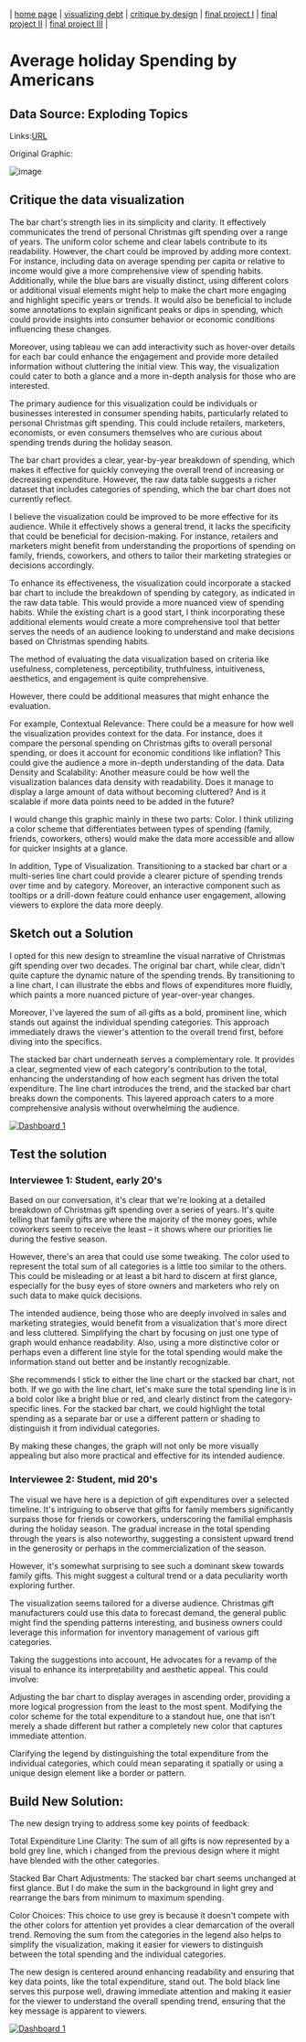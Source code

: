| [home page](https://cmustudent.github.io/tswd-portfolio-templates/) | [visualizing debt](visualizing-government-debt) | [critique by design](critique-by-design) | [final project I](final-project-part-one) | [final project II](final-project-part-two) | [final project III](final-project-part-three) |

# Average holiday Spending by Americans

## Data Source: Exploding Topics

Links:[URL](https://explodingtopics.com/blog/christmas-spending-stats)


Original Graphic:

![image](https://github.com/mingweig/TSWD-Portfolio-Mingwei_Gao/assets/122922442/4f44d43c-1483-4a95-8f4b-aab732fc95e0)

## Critique the data visualization

The bar chart's strength lies in its simplicity and clarity. It effectively communicates the trend of personal Christmas gift spending over a range of years. The uniform color scheme and clear labels contribute to its readability. However, the chart could be improved by adding more context. For instance, including data on average spending per capita or relative to income would give a more comprehensive view of spending habits. Additionally, while the blue bars are visually distinct, using different colors or additional visual elements might help to make the chart more engaging and highlight specific years or trends. It would also be beneficial to include some annotations to explain significant peaks or dips in spending, which could provide insights into consumer behavior or economic conditions influencing these changes.

Moreover, using tableau we can add interactivity such as hover-over details for each bar could enhance the engagement and provide more detailed information without cluttering the initial view. This way, the visualization could cater to both a glance and a more in-depth analysis for those who are interested.

The primary audience for this visualization could be individuals or businesses interested in consumer spending habits, particularly related to personal Christmas gift spending. This could include retailers, marketers, economists, or even consumers themselves who are curious about spending trends during the holiday season.

The bar chart provides a clear, year-by-year breakdown of spending, which makes it effective for quickly conveying the overall trend of increasing or decreasing expenditure. However, the raw data table suggests a richer dataset that includes categories of spending, which the bar chart does not currently reflect.

I believe the visualization could be improved to be more effective for its audience. While it effectively shows a general trend, it lacks the specificity that could be beneficial for decision-making. For instance, retailers and marketers might benefit from understanding the proportions of spending on family, friends, coworkers, and others to tailor their marketing strategies or decisions accordingly.

To enhance its effectiveness, the visualization could incorporate a stacked bar chart to include the breakdown of spending by category, as indicated in the raw data table. This would provide a more nuanced view of spending habits. While the existing chart is a good start, I think incorporating these additional elements would create a more comprehensive tool that better serves the needs of an audience looking to understand and make decisions based on Christmas spending habits.

The method of evaluating the data visualization based on criteria like usefulness, completeness, perceptibility, truthfulness, intuitiveness, aesthetics, and engagement is quite comprehensive. 

However, there could be additional measures that might enhance the evaluation.

For example, Contextual Relevance: There could be a measure for how well the visualization provides context for the data. For instance, does it compare the personal spending on Christmas gifts to overall personal spending, or does it account for economic conditions like inflation? This could give the audience a more in-depth understanding of the data.
Data Density and Scalability: Another measure could be how well the visualization balances data density with readability. Does it manage to display a large amount of data without becoming cluttered? And is it scalable if more data points need to be added in the future?

I would change this graphic mainly in these two parts:
Color. I think utilizing a color scheme that differentiates between types of spending (family, friends, coworkers, others) would make the data more accessible and allow for quicker insights at a glance. 

In addition, Type of Visualization. Transitioning to a stacked bar chart or a multi-series line chart could provide a clearer picture of spending trends over time and by category. Moreover, an interactive component such as tooltips or a drill-down feature could enhance user engagement, allowing viewers to explore the data more deeply.

## Sketch out a Solution

I opted for this new design to streamline the visual narrative of Christmas gift spending over two decades. The original bar chart, while clear, didn't quite capture the dynamic nature of the spending trends. By transitioning to a line chart, I can illustrate the ebbs and flows of expenditures more fluidly, which paints a more nuanced picture of year-over-year changes.

Moreover, I've layered the sum of all gifts as a bold, prominent line, which stands out against the individual spending categories. This approach immediately draws the viewer's attention to the overall trend first, before diving into the specifics. 

The stacked bar chart underneath serves a complementary role. It provides a clear, segmented view of each category's contribution to the total, enhancing the understanding of how each segment has driven the total expenditure. The line chart introduces the trend, and the stacked bar chart breaks down the components. This layered approach caters to a more comprehensive analysis without overwhelming the audience.

<div class='tableauPlaceholder' id='viz1700069477245' style='position: relative'><noscript><a href='#'><img alt='Dashboard 1 ' src='https:&#47;&#47;public.tableau.com&#47;static&#47;images&#47;A3&#47;A3A4&#47;Dashboard1&#47;1_rss.png' style='border: none' /></a></noscript><object class='tableauViz'  style='display:none;'><param name='host_url' value='https%3A%2F%2Fpublic.tableau.com%2F' /> <param name='embed_code_version' value='3' /> <param name='site_root' value='' /><param name='name' value='A3A4&#47;Dashboard1' /><param name='tabs' value='no' /><param name='toolbar' value='yes' /><param name='static_image' value='https:&#47;&#47;public.tableau.com&#47;static&#47;images&#47;A3&#47;A3A4&#47;Dashboard1&#47;1.png' /> <param name='animate_transition' value='yes' /><param name='display_static_image' value='yes' /><param name='display_spinner' value='yes' /><param name='display_overlay' value='yes' /><param name='display_count' value='yes' /><param name='language' value='en-US' /><param name='filter' value='publish=yes' /></object></div>                
<script type='text/javascript'>                    
var divElement = document.getElementById('viz1700069477245');                    
var vizElement = divElement.getElementsByTagName('object')[0];                    
if ( divElement.offsetWidth > 800 ) { vizElement.style.width='1000px';vizElement.style.height='827px';} 
else if ( divElement.offsetWidth > 500 ) { vizElement.style.width='1000px';vizElement.style.height='827px';} 
else { vizElement.style.width='100%';vizElement.style.height='777px';}                     
var scriptElement = document.createElement('script');                    
scriptElement.src = 'https://public.tableau.com/javascripts/api/viz_v1.js';                    
vizElement.parentNode.insertBefore(scriptElement, vizElement);                
</script>

## Test the solution

### Interviewee 1: Student, early 20's

Based on our conversation, it's clear that we're looking at a detailed breakdown of Christmas gift spending over a series of years. It's quite telling that family gifts are where the majority of the money goes, while coworkers seem to receive the least – it shows where our priorities lie during the festive season.

However, there's an area that could use some tweaking. The color used to represent the total sum of all categories is a little too similar to the others. This could be misleading or at least a bit hard to discern at first glance, especially for the busy eyes of store owners and marketers who rely on such data to make quick decisions.

The intended audience, being those who are deeply involved in sales and marketing strategies, would benefit from a visualization that's more direct and less cluttered. Simplifying the chart by focusing on just one type of graph would enhance readability. Also, using a more distinctive color or perhaps even a different line style for the total spending would make the information stand out better and be instantly recognizable.

She recommends I stick to either the line chart or the stacked bar chart, not both. If we go with the line chart, let's make sure the total spending line is in a bold color like a bright blue or red, and clearly distinct from the category-specific lines. For the stacked bar chart, we could highlight the total spending as a separate bar or use a different pattern or shading to distinguish it from individual categories.

By making these changes, the graph will not only be more visually appealing but also more practical and effective for its intended audience.

### Interviewee 2: Student, mid 20's

The visual we have here is a depiction of gift expenditures over a selected timeline. It's intriguing to observe that gifts for family members significantly surpass those for friends or coworkers, underscoring the familial emphasis during the holiday season. The gradual increase in the total spending through the years is also noteworthy, suggesting a consistent upward trend in the generosity or perhaps in the commercialization of the season.

However, it's somewhat surprising to see such a dominant skew towards family gifts. This might suggest a cultural trend or a data peculiarity worth exploring further.

The visualization seems tailored for a diverse audience. Christmas gift manufacturers could use this data to forecast demand, the general public might find the spending patterns interesting, and business owners could leverage this information for inventory management of various gift categories.

Taking the suggestions into account, He advocates for a revamp of the visual to enhance its interpretability and aesthetic appeal. This could involve:

Adjusting the bar chart to display averages in ascending order, providing a more logical progression from the least to the most spent.
Modifying the color scheme for the total expenditure to a standout hue, one that isn't merely a shade different but rather a completely new color that captures immediate attention.

Clarifying the legend by distinguishing the total expenditure from the individual categories, which could mean separating it spatially or using a unique design element like a border or pattern.

## Build New Solution:

The new design trying to address some key points of feedback:

Total Expenditure Line Clarity: The sum of all gifts is now represented by a bold grey line, which i changed from the previous design where it might have blended with the other categories. 

Stacked Bar Chart Adjustments: The stacked bar chart seems unchanged at first glance. But I do make the sum in the background in light grey and rearrange the bars from minimum to maximum spending.

Color Choices: This choice to use grey is because it doesn't compete with the other colors for attention yet provides a clear demarcation of the overall trend. Removing the sum from the categories in the legend also helps to simplify the visualization, making it easier for viewers to distinguish between the total spending and the individual categories.

The new design is centered around enhancing readability and ensuring that key data points, like the total expenditure, stand out. The bold black line serves this purpose well, drawing immediate attention and making it easier for the viewer to understand the overall spending trend, ensuring that the key message is  apparent to viewers. 

<div class='tableauPlaceholder' id='viz1700080830060' style='position: relative'><noscript><a href='#'><img alt='Dashboard 1 ' src='https:&#47;&#47;public.tableau.com&#47;static&#47;images&#47;A3&#47;A3A4Refine&#47;Dashboard1&#47;1_rss.png' style='border: none' /></a></noscript><object class='tableauViz'  style='display:none;'><param name='host_url' value='https%3A%2F%2Fpublic.tableau.com%2F' /> <param name='embed_code_version' value='3' /> <param name='site_root' value='' /><param name='name' value='A3A4Refine&#47;Dashboard1' /><param name='tabs' value='no' /><param name='toolbar' value='yes' /><param name='static_image' value='https:&#47;&#47;public.tableau.com&#47;static&#47;images&#47;A3&#47;A3A4Refine&#47;Dashboard1&#47;1.png' /> <param name='animate_transition' value='yes' /><param name='display_static_image' value='yes' /><param name='display_spinner' value='yes' /><param name='display_overlay' value='yes' /><param name='display_count' value='yes' /><param name='language' value='en-US' /></object></div>                
<script type='text/javascript'>                    
var divElement = document.getElementById('viz1700080830060');                    
var vizElement = divElement.getElementsByTagName('object')[0];                    
if ( divElement.offsetWidth > 800 ) { vizElement.style.width='1000px';vizElement.style.height='827px';} 
else if ( divElement.offsetWidth > 500 ) { vizElement.style.width='1000px';vizElement.style.height='827px';} 
else { vizElement.style.width='100%';vizElement.style.height='877px';}                     
var scriptElement = document.createElement('script');                    
scriptElement.src = 'https://public.tableau.com/javascripts/api/viz_v1.js';                    
vizElement.parentNode.insertBefore(scriptElement, vizElement);                
</script>
